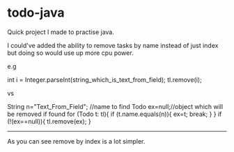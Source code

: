 # todo-java
Quick project I made to practise java.


I could've added the ability to remove tasks by name instead of just index but doing so would use up more cpu power.

e.g 

int i = Integer.parseInt(string_which_is_text_from_field);
tl.remove(i);

vs

String n="Text_From_Field"; //name to find
Todo ex=null;//object which will be removed if found
for (Todo t: tl){
  if (t.name.equals(n)){
    ex=t;
    break;
  }
}
if (!(ex==null)){
  tl.remove(ex);
}

*******
As you can see remove by index is a lot simpler.
